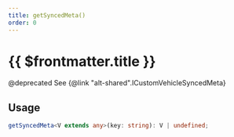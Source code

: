 ```yaml
---
title: getSyncedMeta()
order: 0
---
```


# {{ $frontmatter.title }}

@deprecated See {@link "alt-shared".ICustomVehicleSyncedMeta} 

## Usage

```ts
getSyncedMeta<V extends any>(key: string): V | undefined;
```
